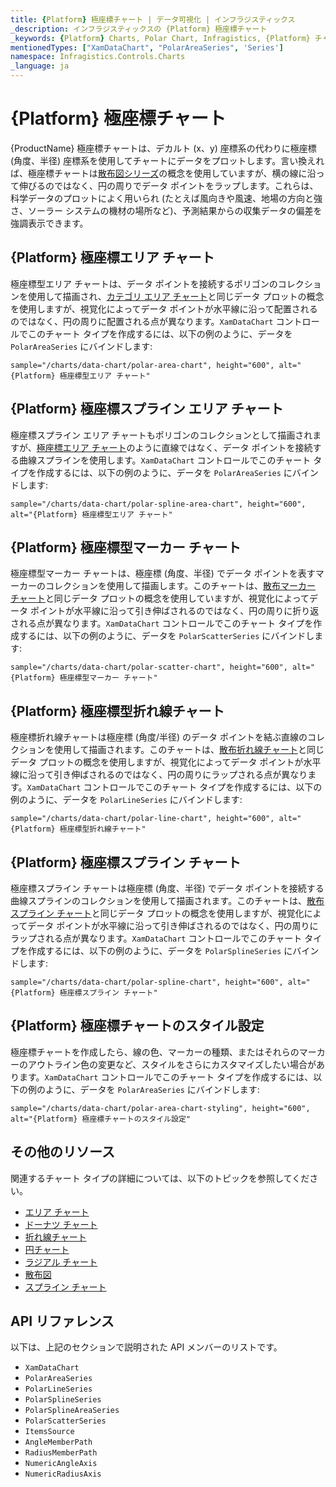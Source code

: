 ```yaml
---
title: {Platform} 極座標チャート | データ可視化 | インフラジスティックス
_description: インフラジスティックスの {Platform} 極座標チャート
_keywords: {Platform} Charts, Polar Chart, Infragistics, {Platform} チャート, 極座標チャート, インフラジスティックス
mentionedTypes: ["XamDataChart", "PolarAreaSeries", 'Series']
namespace: Infragistics.Controls.Charts
_language: ja
---
```

# {Platform} 極座標チャート

{ProductName} 極座標チャートは、デカルト (x、y) 座標系の代わりに極座標 (角度、半径) 座標系を使用してチャートにデータをプロットします。言い換えれば、極座標チャートは[散布図シリーズ](scatter-chart.md)の概念を使用していますが、横の線に沿って伸びるのではなく、円の周りでデータ ポイントをラップします。これらは、科学データのプロットによく用いられ (たとえば風向きや風速、地場の方向と強さ、ソーラー システムの機材の場所など)、予測結果からの収集データの偏差を強調表示できます。

## {Platform} 極座標エリア チャート

極座標型エリア チャートは、データ ポイントを接続するポリゴンのコレクションを使用して描画され、[カテゴリ エリア チャート](area-chart.md#{Platform}-エリア-チャートの例)と同じデータ プロットの概念を使用しますが、視覚化によってデータ ポイントが水平線に沿って配置されるのではなく、円の周りに配置される点が異なります。`XamDataChart` コントロールでこのチャート タイプを作成するには、以下の例のように、データを `PolarAreaSeries` にバインドします:

`sample="/charts/data-chart/polar-area-chart", height="600", alt="{Platform} 極座標型エリア チャート"`



<div class="divider--half"></div>

## {Platform} 極座標スプライン エリア チャート

極座標スプライン エリア チャートもポリゴンのコレクションとして描画されますが、[極座標エリア チャート](polar-chart.md#{Platform}-極座標エリア-チャート)のように直線ではなく、データ ポイントを接続する曲線スプラインを使用します。`XamDataChart` コントロールでこのチャート タイプを作成するには、以下の例のように、データを `PolarAreaSeries` にバインドします:

`sample="/charts/data-chart/polar-spline-area-chart", height="600", alt="{Platform} 極座標型エリア チャート"`



<div class="divider--half"></div>

## {Platform} 極座標型マーカー チャート

極座標型マーカー チャートは、極座標 (角度、半径) でデータ ポイントを表すマーカーのコレクションを使用して描画します。このチャートは、[散布マーカー チャート](scatter-chart.md#{Platform}-散布マーカー-チャート)と同じデータ プロットの概念を使用していますが、視覚化によってデータ ポイントが水平線に沿って引き伸ばされるのではなく、円の周りに折り返される点が異なります。`XamDataChart` コントロールでこのチャート タイプを作成するには、以下の例のように、データを `PolarScatterSeries` にバインドします:

`sample="/charts/data-chart/polar-scatter-chart", height="600", alt="{Platform} 極座標型マーカー チャート"`



<div class="divider--half"></div>

## {Platform} 極座標型折れ線チャート

極座標折れ線チャートは極座標 (角度/半径) のデータ ポイントを結ぶ直線のコレクションを使用して描画されます。このチャートは、[散布折れ線チャート](scatter-chart.md#{Platform}-散布折れ線チャート)と同じデータ プロットの概念を使用しますが、視覚化によってデータ ポイントが水平線に沿って引き伸ばされるのではなく、円の周りにラップされる点が異なります。`XamDataChart` コントロールでこのチャート タイプを作成するには、以下の例のように、データを `PolarLineSeries` にバインドします:

`sample="/charts/data-chart/polar-line-chart", height="600", alt="{Platform} 極座標型折れ線チャート"`



<div class="divider--half"></div>

## {Platform} 極座標スプライン チャート

極座標スプライン チャートは極座標 (角度、半径) でデータ ポイントを接続する曲線スプラインのコレクションを使用して描画されます。このチャートは、[散布スプライン チャート](scatter-chart.md#{Platform}-散布スプライン-チャート)と同じデータ プロットの概念を使用しますが、視覚化によってデータ ポイントが水平線に沿って引き伸ばされるのではなく、円の周りにラップされる点が異なります。`XamDataChart` コントロールでこのチャート タイプを作成するには、以下の例のように、データを `PolarSplineSeries` にバインドします:

`sample="/charts/data-chart/polar-spline-chart", height="600", alt="{Platform} 極座標スプライン チャート"`



<div class="divider--half"></div>

## {Platform} 極座標チャートのスタイル設定

極座標チャートを作成したら、線の色、マーカーの種類、またはそれらのマーカーのアウトライン色の変更など、スタイルをさらにカスタマイズしたい場合があります。`XamDataChart` コントロールでこのチャート タイプを作成するには、以下の例のように、データを `PolarAreaSeries` にバインドします:

`sample="/charts/data-chart/polar-area-chart-styling", height="600", alt="{Platform} 極座標チャートのスタイル設定"`



<div class="divider--half"></div>

## その他のリソース

関連するチャート タイプの詳細については、以下のトピックを参照してください。

- [エリア チャート](area-chart.md)
- [ドーナツ チャート](Donut-chart.md)
- [折れ線チャート](line-chart.md)
- [円チャート](Pie-chart.md)
- [ラジアル チャート](radial-chart.md)
- [散布図](scatter-chart.md)
- [スプライン チャート](spline-chart.md)

## API リファレンス

以下は、上記のセクションで説明された API メンバーのリストです。

- `XamDataChart`
- `PolarAreaSeries`
- `PolarLineSeries`
- `PolarSplineSeries`
- `PolarSplineAreaSeries`
- `PolarScatterSeries`
- `ItemsSource`
- `AngleMemberPath`
- `RadiusMemberPath`
- `NumericAngleAxis`
- `NumericRadiusAxis`

